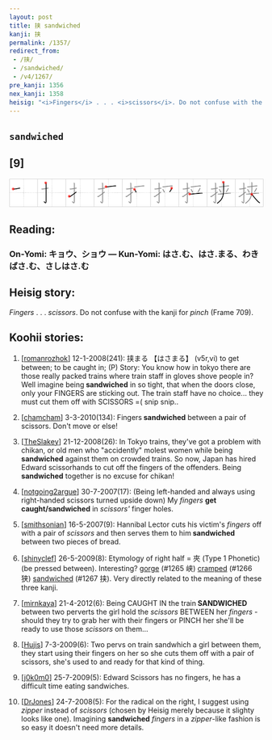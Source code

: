 ```yaml
---
layout: post
title: 挟 sandwiched
kanji: 挟
permalink: /1357/
redirect_from:
 - /挟/
 - /sandwiched/
 - /v4/1267/
pre_kanji: 1356
nex_kanji: 1358
heisig: "<i>Fingers</i> . . . <i>scissors</i>. Do not confuse with the kanji for <i>pinch</i> (Frame 709)."
---
```


## `sandwiched`

## [9]

<div class="stroke"><img src="../images/E68C9F.png" /></div>

## Reading:

### On-Yomi: キョウ、ショウ &mdash; Kun-Yomi: はさ.む、はさ.まる、わきばさ.む、さしはさ.む

## Heisig story:

<i>Fingers</i> . . . <i>scissors</i>. Do not confuse with the kanji for <i>pinch</i> (Frame 709).

## Koohii stories:

1) [<a href="http://kanji.koohii.com/profile/romanrozhok">romanrozhok</a>] 12-1-2008(241): 挟まる 【はさまる】 (v5r,vi) to get between; to be caught in; (P) Story: You know how in tokyo there are those really packed trains where train staff in gloves shove people in? Well imagine being<strong> sandwiched</strong> in so tight, that when the doors close, only your FINGERS are sticking out. The train staff have no choice... they must cut them off with SCISSORS =( snip snip..

2) [<a href="http://kanji.koohii.com/profile/chamcham">chamcham</a>] 3-3-2010(134): Fingers<strong> sandwiched</strong> between a pair of scissors. Don&#039;t move or else!

3) [<a href="http://kanji.koohii.com/profile/TheSlakey">TheSlakey</a>] 21-12-2008(26): In Tokyo trains, they&#039;ve got a problem with chikan, or old men who &quot;accidently&quot; molest women while being<strong> sandwiched</strong> against them on crowded trains. So now, Japan has hired Edward scissorhands to cut off the fingers of the offenders. Being<strong> sandwiched</strong> together is no excuse for chikan!

4) [<a href="http://kanji.koohii.com/profile/notgoing2argue">notgoing2argue</a>] 30-7-2007(17): (Being left-handed and always using right-handed scissors turned upside down) My <em>fingers</em> <strong>get caught/sandwiched</strong> in <em>scissors&#039;</em> finger holes.

5) [<a href="http://kanji.koohii.com/profile/smithsonian">smithsonian</a>] 16-5-2007(9): Hannibal Lector cuts his victim&#039;s <em>fingers</em> off with a pair of <em>scissors</em> and then serves them to him<strong> sandwiched</strong> between two pieces of bread.

6) [<a href="http://kanji.koohii.com/profile/shinyclef">shinyclef</a>] 26-5-2009(8): Etymology of right half = 夾 (Type 1 Phonetic) (be pressed between). Interesting? <a href="../v4/1265">gorge</a> (#1265 峡) <a href="../v4/1266">cramped</a> (#1266 狭) <a href="../v4/1267">sandwiched</a> (#1267 挟). Very directly related to the meaning of these three kanji.

7) [<a href="http://kanji.koohii.com/profile/mirnkaya">mirnkaya</a>] 21-4-2012(6): Being CAUGHT IN the train<strong> SANDWICHED</strong> between two perverts the girl hold the <em>scissors</em> BETWEEN her <em>fingers</em> - should they try to grab her with their fingers or PINCH her she&#039;ll be ready to use those <em>scissors</em> on them...

8) [<a href="http://kanji.koohii.com/profile/Hujis">Hujis</a>] 7-3-2009(6): Two pervs on train sandwhich a girl between them, they start using their fingers on her so she cuts them off with a pair of scissors, she&#039;s used to and ready for that kind of thing.

9) [<a href="http://kanji.koohii.com/profile/j0k0m0">j0k0m0</a>] 25-7-2009(5): Edward Scissors has no fingers, he has a difficult time eating sandwiches.

10) [<a href="http://kanji.koohii.com/profile/DrJones">DrJones</a>] 24-7-2008(5): For the radical on the right, I suggest using <em>zipper</em> instead of <em>scissors</em> (chosen by Heisig merely because it slighty looks like one). Imagining <strong>sandwiched</strong> <em>fingers</em> in a <em>zipper</em>-like fashion is so easy it doesn&#039;t need more details.
